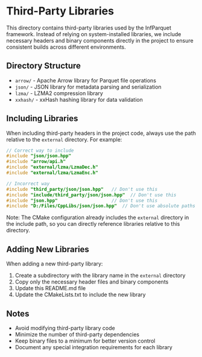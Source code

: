 # Third-Party Libraries

This directory contains third-party libraries used by the InfParquet framework. Instead of relying on system-installed libraries, we include necessary headers and binary components directly in the project to ensure consistent builds across different environments.

## Directory Structure

- `arrow/` - Apache Arrow library for Parquet file operations
- `json/` - JSON library for metadata parsing and serialization
- `lzma/` - LZMA2 compression library
- `xxhash/` - xxHash hashing library for data validation

## Including Libraries

When including third-party headers in the project code, always use the path relative to the `external` directory. For example:

```cpp
// Correct way to include
#include "json/json.hpp"
#include "arrow/api.h"
#include "external/lzma/LzmaDec.h"
#include "external/lzma/LzmaEnc.h"

// Incorrect way
#include "third_party/json/json.hpp"   // Don't use this
#include "include/third_party/json/json.hpp"  // Don't use this
#include "json.hpp"                    // Don't use this
#include "D:/Files/CppLibs/json/json.hpp"  // Don't use absolute paths
```

Note: The CMake configuration already includes the `external` directory in the include path, so you can directly reference libraries relative to this directory.


## Adding New Libraries

When adding a new third-party library:

1. Create a subdirectory with the library name in the `external` directory
2. Copy only the necessary header files and binary components
3. Update this README.md file
4. Update the CMakeLists.txt to include the new library

## Notes

- Avoid modifying third-party library code
- Minimize the number of third-party dependencies
- Keep binary files to a minimum for better version control
- Document any special integration requirements for each library 